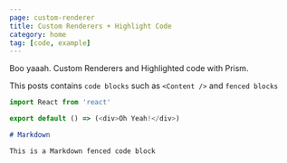 ```yaml
---
page: custom-renderer
title: Custom Renderers + Highlight Code
category: home
tag: [code, example]
---
```


Boo yaaah. Custom Renderers and Highlighted code with Prism.

This posts contains `code blocks` such as `<Content />` and `fenced blocks`

```js
import React from 'react'

export default () => (<div>Oh Yeah!</div>)

```

```md
# Markdown 

This is a Markdown fenced code block

```